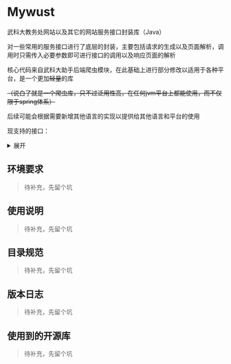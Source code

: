 # Mywust

武科大教务处网站以及其它的网站服务接口封装库（Java）

对一些常用的服务接口进行了底层的封装，主要包括请求的生成以及页面解析，调用时只需传入必要参数即可进行接口的调用以及响应页面的解析

核心代码来自武科大助手后端爬虫模块，在此基础上进行部分修改以适用于各种平台，是一个更加~~轻量~~的库

~~（说白了就是一个爬虫库，只不过泛用性高，在任何jvm平台上都能使用，而不仅限于spring体系）~~

后续可能会根据需要新增其他语言的实现以提供给其他语言和平台的使用

现支持的接口：
<details> 
<summary>展开</summary>

- 教务处
  - 学生信息获取
  - 成绩查询
  - 课表查询
  - ...

（示例内容，待完成后补充）

</details>

## 环境要求

> 待补充，先留个坑

## 使用说明

> 待补充，先留个坑

## 目录规范

> 待补充，先留个坑

## 版本日志

> 待补充，先留个坑

## 使用到的开源库

> 待补充，先留个坑